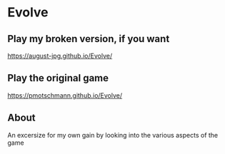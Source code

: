 # Evolve

## Play my broken version, if you want

https://august-jpg.github.io/Evolve/

## Play the original game

https://pmotschmann.github.io/Evolve/

## About

An excersize for my own gain by looking into the various aspects of the game

